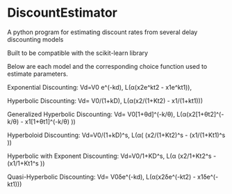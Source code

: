 # DiscountEstimator
A python program for estimating discount rates from several delay discounting models

Built to be compatible with the scikit-learn library

Below are each model and the corresponding choice function used to estimate parameters.

Exponential Discounting: Vd=V0 e^(-kd), L(α(x2e^kt2 - x1e^kt1)),

Hyperbolic Discounting: Vd=  V0/(1+kD), L(α(x2/(1+Kt2) - x1/(1+kt1)))

Generalized Hyperbolic Discounting: Vd= V0[1+θd]^(-k/θ), L(α(x2[1+θt2]^(-k/θ) - x1[1+θt1]^(-k/θ) ))

Hyperboloid Discounting: Vd=V0/(1+kD)^s, L(α( (x2/(1+Kt2)^s - (x1/(1+Kt1)^s ))

Hyperbolic with Exponent Discounting: Vd=V0/1+KD^s, L(α (x2/1+Kt2^s -(x1/1+Kt1^s ))

Quasi-Hyperbolic Discounting: Vd= V0δe^(-kd), L(α(x2δe^(-kt2) - x1δe^(-kt1)))
